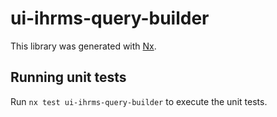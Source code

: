 # ui-ihrms-query-builder

This library was generated with [Nx](https://nx.dev).

## Running unit tests

Run `nx test ui-ihrms-query-builder` to execute the unit tests.
